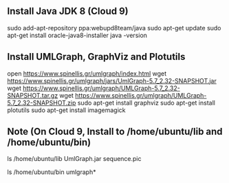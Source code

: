 
## Install Java JDK 8 (Cloud 9)

sudo add-apt-repository ppa:webupd8team/java
sudo apt-get update
sudo apt-get install oracle-java8-installer
java -version

## Install UMLGraph, GraphViz and Plotutils

open https://www.spinellis.gr/umlgraph/index.html
wget https://www.spinellis.gr/umlgraph/jars/UmlGraph-5.7_2.32-SNAPSHOT.jar
wget https://www.spinellis.gr/umlgraph/UMLGraph-5.7_2.32-SNAPSHOT.tar.gz
wget https://www.spinellis.gr/umlgraph/UMLGraph-5.7_2.32-SNAPSHOT.zip
sudo apt-get install graphviz
sudo apt-get install plotutils
sudo apt-get install imagemagick

## Note (On Cloud 9, Install to /home/ubuntu/lib and /home/ubuntu/bin)

ls /home/ubuntu/lib
UmlGraph.jar  sequence.pic

ls /home/ubuntu/bin
umlgraph*
